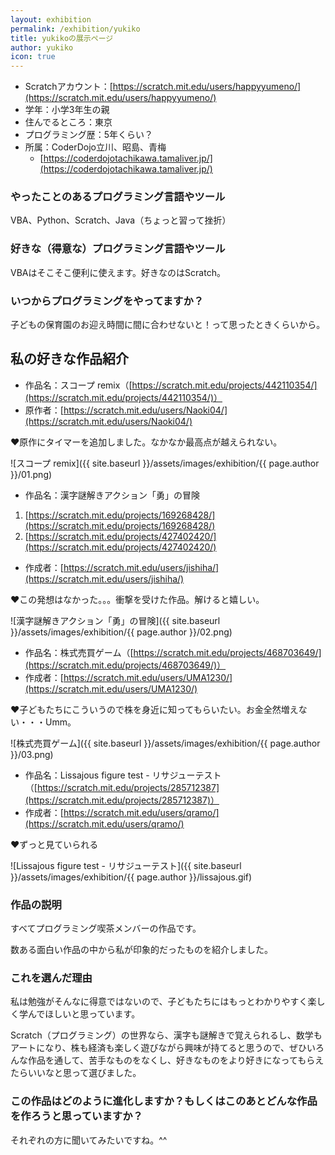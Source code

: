 ```yaml
---
layout: exhibition
permalink: /exhibition/yukiko
title: yukikoの展示ページ
author: yukiko
icon: true
---
```

- Scratchアカウント：[https://scratch.mit.edu/users/happyyumeno/](https://scratch.mit.edu/users/happyyumeno/)
- 学年：小学3年生の親
- 住んでるところ：東京
- プログラミング歴：5年くらい？
- 所属：CoderDojo立川、昭島、青梅
  - [https://coderdojotachikawa.tamaliver.jp/](https://coderdojotachikawa.tamaliver.jp/)

### やったことのあるプログラミング言語やツール

VBA、Python、Scratch、Java（ちょっと習って挫折）

### 好きな（得意な）プログラミング言語やツール

VBAはそこそこ便利に使えます。好きなのはScratch。

### いつからプログラミングをやってますか？

子どもの保育園のお迎え時間に間に合わせないと！って思ったときくらいから。

## 私の好きな作品紹介

- 作品名：スコープ remix（[https://scratch.mit.edu/projects/442110354/](https://scratch.mit.edu/projects/442110354/)）
- 原作者：[https://scratch.mit.edu/users/Naoki04/](https://scratch.mit.edu/users/Naoki04/)

❤️原作にタイマーを追加しました。なかなか最高点が越えられない。

![スコープ remix]({{ site.baseurl }}/assets/images/exhibition/{{ page.author }}/01.png)

- 作品名：漢字謎解きアクション「勇」の冒険
1. [https://scratch.mit.edu/projects/169268428/](https://scratch.mit.edu/projects/169268428/)
2. [https://scratch.mit.edu/projects/427402420/](https://scratch.mit.edu/projects/427402420/)
- 作成者：[https://scratch.mit.edu/users/jishiha/](https://scratch.mit.edu/users/jishiha/)

❤️この発想はなかった。。。衝撃を受けた作品。解けると嬉しい。

![漢字謎解きアクション「勇」の冒険]({{ site.baseurl }}/assets/images/exhibition/{{ page.author }}/02.png)

- 作品名：株式売買ゲーム（[https://scratch.mit.edu/projects/468703649/](https://scratch.mit.edu/projects/468703649/)）
- 作成者：[https://scratch.mit.edu/users/UMA1230/](https://scratch.mit.edu/users/UMA1230/)

❤️子どもたちにこういうので株を身近に知ってもらいたい。お金全然増えない・・・Umm。

![株式売買ゲーム]({{ site.baseurl }}/assets/images/exhibition/{{ page.author }}/03.png)

- 作品名：Lissajous figure test - リサジューテスト（[https://scratch.mit.edu/projects/285712387](https://scratch.mit.edu/projects/285712387)）
- 作成者：[https://scratch.mit.edu/users/qramo/](https://scratch.mit.edu/users/qramo/)

❤️ずっと見ていられる

![Lissajous figure test - リサジューテスト]({{ site.baseurl }}/assets/images/exhibition/{{ page.author }}/lissajous.gif)

### 作品の説明

すべてプログラミング喫茶メンバーの作品です。

数ある面白い作品の中から私が印象的だったものを紹介しました。

### これを選んだ理由

私は勉強がそんなに得意ではないので、子どもたちにはもっとわかりやすく楽しく学んでほしいと思っています。

Scratch（プログラミング）の世界なら、漢字も謎解きで覚えられるし、数学もアートになり、株も経済も楽しく遊びながら興味が持てると思うので、ぜひいろんな作品を通して、苦手なものをなくし、好きなものをより好きになってもらえたらいいなと思って選びました。

### この作品はどのように進化しますか？もしくはこのあとどんな作品を作ろうと思っていますか？

それぞれの方に聞いてみたいですね。^^
